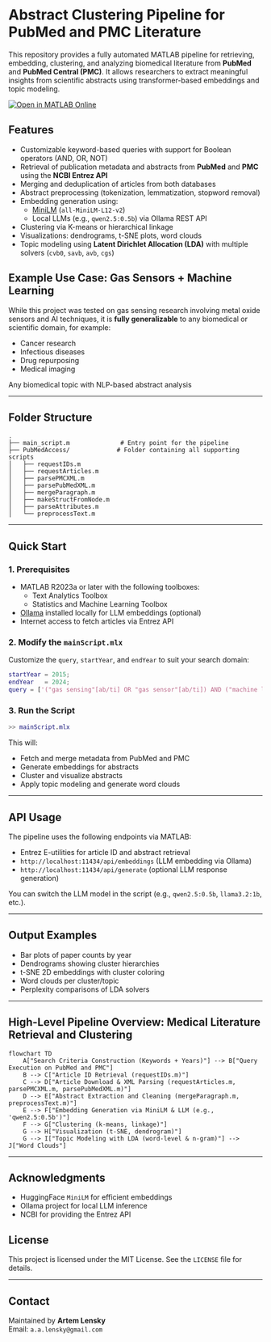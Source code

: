 # Abstract Clustering Pipeline for PubMed and PMC Literature

This repository provides a fully automated MATLAB pipeline for retrieving, embedding, clustering, and analyzing biomedical literature from **PubMed** and **PubMed Central (PMC)**. It allows researchers to extract meaningful insights from scientific abstracts using transformer-based embeddings and topic modeling.

[![Open in MATLAB Online](https://www.mathworks.com/images/responsive/global/open-in-matlab-online.svg)](matlab.mathworks.com/open/github/v1?repo=Lenskiy/pubmed-matlab&file=mainScript.mlx&project=pubmed-matlab)

## Features

- Customizable keyword-based queries with support for Boolean operators (AND, OR, NOT)
- Retrieval of publication metadata and abstracts from **PubMed** and **PMC** using the **NCBI Entrez API**
- Merging and deduplication of articles from both databases
- Abstract preprocessing (tokenization, lemmatization, stopword removal)
- Embedding generation using:
  - [MiniLM](https://arxiv.org/abs/2401.01943) (`all-MiniLM-L12-v2`)
  - Local LLMs (e.g., `qwen2.5:0.5b`) via Ollama REST API
-  Clustering via K-means or hierarchical linkage
-  Visualizations: dendrograms, t-SNE plots, word clouds
- Topic modeling using **Latent Dirichlet Allocation (LDA)** with multiple solvers (`cvb0`, `savb`, `avb`, `cgs`)

## Example Use Case: Gas Sensors + Machine Learning
While this project was tested on gas sensing research involving metal oxide sensors and AI techniques, it is **fully generalizable** to any biomedical or scientific domain, for example:

* Cancer research
* Infectious diseases
* Drug repurposing
* Medical imaging

Any biomedical topic with NLP-based abstract analysis

---

## Folder Structure

```text
.
├── main_script.m              # Entry point for the pipeline
├── PubMedAccess/             # Folder containing all supporting scripts
│   ├── requestIDs.m
│   ├── requestArticles.m
│   ├── parsePMCXML.m
│   ├── parsePubMedXML.m
│   ├── mergeParagraph.m
│   ├── makeStructFromNode.m
│   ├── parseAttributes.m
│   └── preprocessText.m
```

---

## Quick Start

### 1. Prerequisites
- MATLAB R2023a or later with the following toolboxes:
  - Text Analytics Toolbox
  - Statistics and Machine Learning Toolbox
- [Ollama](https://ollama.com) installed locally for LLM embeddings (optional)
- Internet access to fetch articles via Entrez API

### 2. Modify the `mainScript.mlx`
Customize the `query`, `startYear`, and `endYear` to suit your search domain:
```matlab
startYear = 2015;
endYear   = 2024;
query = ['("gas sensing"[ab/ti] OR "gas sensor"[ab/ti]) AND ("machine learning"[ab/ti])'];
```

### 3. Run the Script
```matlab
>> mainScript.mlx
```

This will:
- Fetch and merge metadata from PubMed and PMC
- Generate embeddings for abstracts
- Cluster and visualize abstracts
- Apply topic modeling and generate word clouds

---

## API Usage
The pipeline uses the following endpoints via MATLAB:
- Entrez E-utilities for article ID and abstract retrieval
- `http://localhost:11434/api/embeddings` (LLM embedding via Ollama)
- `http://localhost:11434/api/generate` (optional LLM response generation)

You can switch the LLM model in the script (e.g., `qwen2.5:0.5b`, `llama3.2:1b`, etc.).

---

## Output Examples
- Bar plots of paper counts by year
- Dendrograms showing cluster hierarchies
- t-SNE 2D embeddings with cluster coloring
- Word clouds per cluster/topic
- Perplexity comparisons of LDA solvers

---

## High-Level Pipeline Overview: Medical Literature Retrieval and Clustering

```mermaid
flowchart TD
    A["Search Criteria Construction (Keywords + Years)"] --> B["Query Execution on PubMed and PMC"]
    B --> C["Article ID Retrieval (requestIDs.m)"]
    C --> D["Article Download & XML Parsing (requestArticles.m, parsePMCXML.m, parsePubMedXML.m)"]
    D --> E["Abstract Extraction and Cleaning (mergeParagraph.m, preprocessText.m)"]
    E --> F["Embedding Generation via MiniLM & LLM (e.g., 'qwen2.5:0.5b')"]
    F --> G["Clustering (k-means, linkage)"]
    G --> H["Visualization (t-SNE, dendrogram)"]
    G --> I["Topic Modeling with LDA (word-level & n-gram)"] --> J["Word Clouds"]
```


---

## Acknowledgments
- HuggingFace `MiniLM` for efficient embeddings
- Ollama project for local LLM inference
- NCBI for providing the Entrez API

## License
This project is licensed under the MIT License. See the `LICENSE` file for details.

---

## Contact
Maintained by **Artem Lensky**  
Email: `a.a.lensky@gmail.com`



